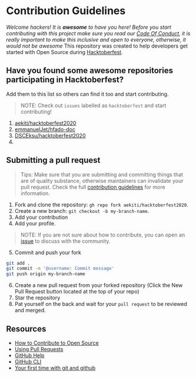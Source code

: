 # Contribution Guidelines

_Welcome hackers! It is **awesome** to have you here! Before you start contributing with this project make sure you read our [Code Of Conduct](https://github.com/aekiti/hacktoberfest2020/blob/master/CODE_OF_CONDUCT.md), it is really important to make this inclusive and open to everyone, otherwise, it would not be awesome_
This repository was created to help developers get started with Open Source during [Hacktoberfest](https://hacktoberfest.digitalocean.com/).

## Have you found some awesome repositories participating in Hacktoberfest?

Add them to this list so others can find it too and start contributing.
> NOTE: Check out `issues` labelled as `hacktoberfest` and start contributing!

1. [aekiti/hacktoberfest2020](https://github.com/aekiti/hacktoberfest2020)
2. [emmanuelJet/hfado-doc](https://github.com/emmanuelJet/hfado-doc)
3. [DSCEksu/hacktoberfest2020](https://github.com/DSCEksu/hacktoberfest2020)
4. 

## Submitting a pull request
> Tips: Make sure that you are submitting and committing things that are of quality substance, otherwise maintainers can invalidate your pull request. Check the full [contribution guidelines](https://aekiti.github.io/hacktoberfest2020/guildlines/aekiti/) for more information.

1. Fork and clone the repository: `gh repo fork aekiti/hacktoberfest2020`.
2. Create a new branch: `git checkout -b my-branch-name`.
3. Add your contribution
4. Add your profile.
> NOTE: If you are not sure about how to contribute, you can open an [issue](https://github.com/aekiti/hacktoberfest2020/issues/new?assignees=&labels=hacktoberfest&template=hacktoberfest.md&title=%5BHacktoberfest%5D) to discuss with the community.
5. Commit and push your fork
```bash
git add .
git commit -m '@username: Commit message'
git push origin my-branch-name
```
6. Create a new pull request from your forked repository (Click the New Pull Request button located at the top of your repo)
7. Star the repository
8. Pat yourself on the back and wait for your `pull request` to be reviewed and merged.

## Resources

- [How to Contribute to Open Source](https://opensource.guide/how-to-contribute/)
- [Using Pull Requests](https://help.github.com/articles/about-pull-requests/)
- [GitHub Help](https://help.github.com)
- [GitHub CLI](https://cli.github.com)
- [Your first time with git and github](https://kbroman.org/github_tutorial/pages/first_time.html)
